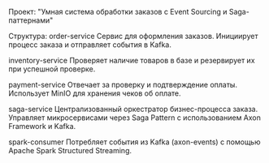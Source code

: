 Проект: "Умная система обработки заказов с Event Sourcing и Saga-паттернами"

Структура:
order-service
Сервис для оформления заказов. Инициирует процесс заказа и отправляет события в Kafka.

inventory-service
Проверяет наличие товаров в базе и резервирует их при успешной проверке.

payment-service
Отвечает за проверку и подтверждение оплаты. Использует MinIO для хранения чеков об оплате.

saga-service
Централизованный оркестратор бизнес-процесса заказа. Управляет микросервисами через Saga Pattern с использованием Axon Framework и Kafka.

spark-consumer
Потребляет события из Kafka (axon-events) с помощью Apache Spark Structured Streaming.

